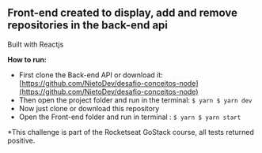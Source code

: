 ## **Front-end created to display, add and remove repositories in the back-end api**
 Built with Reactjs

**How to run:**

 - First clone the Back-end API or download it:
[https://github.com/NietoDev/desafio-conceitos-node](https://github.com/NietoDev/desafio-conceitos-node)
 - Then open the project folder and run in the terminal: `$ yarn $ yarn
   dev`
 - Now just clone or download this repository
 - Open the Front-end folder  and run in terminal : `$ yarn $ yarn
   start`

*This challenge is part of the Rocketseat GoStack course, all tests returned positive.

